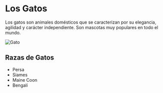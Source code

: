 <h1 class="titulo">Los Gatos</h1>
      <p class="descripcion">
        Los gatos son animales domésticos que se caracterizan por su elegancia,
        agilidad y carácter independiente. Son mascotas muy populares en todo el
        mundo.
      </p>
      <img
        class="imagen-gato"
        src="https://http.cat/images/200.jpg"
        alt="Gato"
      />
      <h2 class="titulo">Razas de Gatos</h2>
      <ul class="razas-gatos">
        <li class="descripcion">Persa</li>
        <li class="descripcion">Siames</li>
        <li class="descripcion">Maine Coon</li>
        <li class="descripcion">Bengalí</li>
      </ul>



